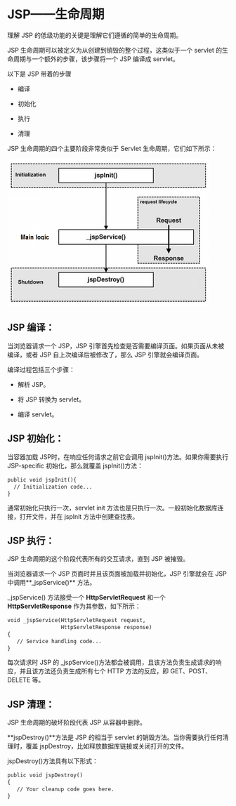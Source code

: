 # JSP——生命周期

理解 JSP 的低级功能的关键是理解它们遵循的简单的生命周期。

JSP 生命周期可以被定义为从创建到销毁的整个过程，这类似于一个 servlet 的生命周期与一个额外的步骤，该步骤将一个 JSP 编译成 servlet。

以下是 JSP 带着的步骤

- 编译

- 初始化

- 执行

- 清理

JSP 生命周期的四个主要阶段非常类似于 Servlet 生命周期，它们如下所示：

![lifecyle1](images/life_cycle1.jpg)

## JSP 编译：

当浏览器请求一个 JSP，JSP 引擎首先检查是否需要编译页面。如果页面从未被编译，或者 JSP 自上次编译后被修改了，那么 JSP 引擎就会编译页面。

编译过程包括三个步骤：

- 解析 JSP。

- 将 JSP 转换为 servlet。

- 编译 servlet。

## JSP 初始化：

当容器加载 JSP时，在响应任何请求之前它会调用 jspInit()方法。如果你需要执行 JSP-specific 初始化，那么就覆盖 jspInit()方法：

``` 
public void jspInit(){
  // Initialization code...
}
```

通常初始化只执行一次，servlet init 方法也是只执行一次。一般初始化数据库连接，打开文件，并在 jsplnit 方法中创建查找表。

## JSP 执行：

JSP 生命周期的这个阶段代表所有的交互请求，直到 JSP 被摧毁。

当浏览器请求一个 JSP 页面时并且该页面被加载并初始化，JSP 引擎就会在 JSP 中调用**_jspService()** 方法。 

_jspService() 方法接受一个 **HttpServletRequest** 和一个 **HttpServletResponse** 作为其参数，如下所示：

``` 
void _jspService(HttpServletRequest request, 
                 HttpServletResponse response)
{
   // Service handling code...
}
```

每次请求时 JSP 的 _jspService()方法都会被调用，且该方法负责生成请求的响应，并且该方法还负责生成所有七个 HTTP 方法的反应，即 GET、POST、DELETE 等。

## JSP 清理：

JSP 生命周期的破坏阶段代表 JSP 从容器中删除。

**jspDestroy()**方法是 JSP 的相当于 servlet 的销毁方法。当你需要执行任何清理时，覆盖 jspDestroy，比如释放数据库链接或关闭打开的文件。

jspDestroy()方法具有以下形式：

``` 
public void jspDestroy()
{
   // Your cleanup code goes here.
}
```


